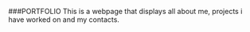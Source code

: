 ###PORTFOLIO
This is a webpage that displays all about me, projects i have worked on and my contacts.
